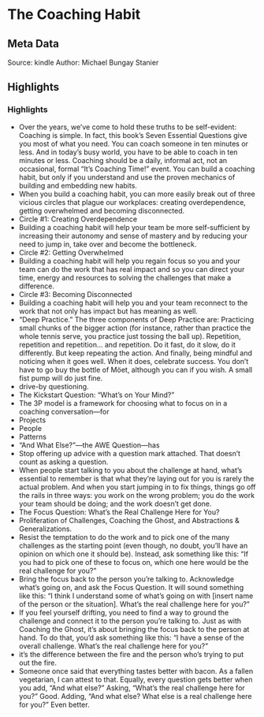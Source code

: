 # The Coaching Habit

## Meta Data

Source:  kindle 
Author: Michael Bungay Stanier

## Highlights

### Highlights

- Over the years, we’ve come to hold these truths to be self-evident: Coaching is simple. In fact, this book’s Seven Essential Questions give you most of what you need. You can coach someone in ten minutes or less. And in today’s busy world, you have to be able to coach in ten minutes or less. Coaching should be a daily, informal act, not an occasional, formal “It’s Coaching Time!” event. You can build a coaching habit, but only if you understand and use the proven mechanics of building and embedding new habits.
- When you build a coaching habit, you can more easily break out of three vicious circles that plague our workplaces: creating overdependence, getting overwhelmed and becoming disconnected.
- Circle #1: Creating Overdependence
- Building a coaching habit will help your team be more self-sufficient by increasing their autonomy and sense of mastery and by reducing your need to jump in, take over and become the bottleneck.
- Circle #2: Getting Overwhelmed
- Building a coaching habit will help you regain focus so you and your team can do the work that has real impact and so you can direct your time, energy and resources to solving the challenges that make a difference.
- Circle #3: Becoming Disconnected
- Building a coaching habit will help you and your team reconnect to the work that not only has impact but has meaning as well.
- “Deep Practice.” The three components of Deep Practice are: Practicing small chunks of the bigger action (for instance, rather than practice the whole tennis serve, you practice just tossing the ball up). Repetition, repetition and repetition… and repetition. Do it fast, do it slow, do it differently. But keep repeating the action. And finally, being mindful and noticing when it goes well. When it does, celebrate success. You don’t have to go buy the bottle of Möet, although you can if you wish. A small fist pump will do just fine.
- drive-by questioning.
- The Kickstart Question: “What’s on Your Mind?”
- The 3P model is a framework for choosing what to focus on in a coaching conversation—for
- Projects
- People
- Patterns
- “And What Else?”—the AWE Question—has
- Stop offering up advice with a question mark attached. That doesn’t count as asking a question.
- When people start talking to you about the challenge at hand, what’s essential to remember is that what they’re laying out for you is rarely the actual problem. And when you start jumping in to fix things, things go off the rails in three ways: you work on the wrong problem; you do the work your team should be doing; and the work doesn’t get done.
- The Focus Question: What’s the Real Challenge Here for You?
- Proliferation of Challenges, Coaching the Ghost, and Abstractions & Generalizations.
- Resist the temptation to do the work and to pick one of the many challenges as the starting point (even though, no doubt, you’ll have an opinion on which one it should be). Instead, ask something like this: “If you had to pick one of these to focus on, which one here would be the real challenge for you?”
- Bring the focus back to the person you’re talking to. Acknowledge what’s going on, and ask the Focus Question. It will sound something like this: “I think I understand some of what’s going on with [insert name of the person or the situation]. What’s the real challenge here for you?”
- If you feel yourself drifting, you need to find a way to ground the challenge and connect it to the person you’re talking to. Just as with Coaching the Ghost, it’s about bringing the focus back to the person at hand. To do that, you’d ask something like this: “I have a sense of the overall challenge. What’s the real challenge here for you?”
- it’s the difference between the fire and the person who’s trying to put out the fire.
- Someone once said that everything tastes better with bacon. As a fallen vegetarian, I can attest to that. Equally, every question gets better when you add, “And what else?” Asking, “What’s the real challenge here for you?” Good. Adding, “And what else? What else is a real challenge here for you?” Even better.
